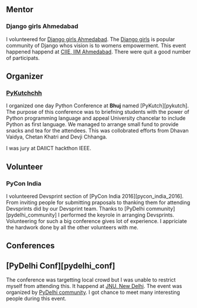 Mentor
----------

### Django girls Ahmedabad

I volunteered for [Django girls Ahmedabad](https://djangogirls.org/ahmedabad/).
The [Django girls](https://djangogirls.org/) is popular community of Django
whos vision is to womens empowerment. This event happened happend at
[CIIE, IIM Ahmedabad](http://www.ciie.co/). There were quit a good number of
participats.

Organizer
--------

### [PyKutchchh](http://cs.kutchuni.edu.in/PyKutch-2016/)

I organized one day Python Conference at **Bhuj** named [PyKutch][pykutch].
The purpose of this conference was to briefning students with the power of Python
programming language and appeal University chancelar to include Python as first
language. We managed to arrange small fund to provide snacks and tea for the
attendees. This was collobrated efforts from Dhavan Vaidya, Chetan Khatri and
Devji Chhanga.


I was jury at DAIICT hackthon IEEE.

Volunteer
---------

### PyCon India

I volunteered Devsprint section of [PyCon India 2016][pycon_india_2016]. From
inviting people for submitting praposals to thanking them for attending
Devsprints did by our Devsprint team. Thanks to [PyDelhi community]
[pydelhi_community] I performed the keyrole in arranging Devsprints.
Volunteering for such a big conference gives lot of experience.
I appriciate the hardwork done by all the other volunteers with me.


Conferences
-----------
[PyDelhi Conf][pydelhi_conf]
-----------------------------------------------

The conference was targetting local crowd but I was unable to restrict myself
from attending this. It happend at [JNU, New Delhi](http://www.jnu.ac.in/SCSS/).
The event was organized by [PyDelhi community](pydelhi_community). I got chance
to meet many interesting people during this event.

